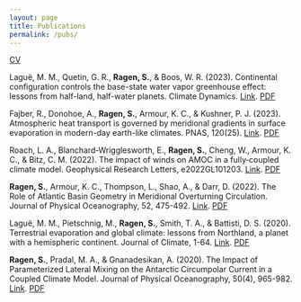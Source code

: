 ```yaml
---
layout: page
title: Publications
permalink: /pubs/
---
```

[CV](/bibliography/Zho_Ragen_CV.pdf)

Laguë, M. M., Quetin, G. R., **Ragen, S.**, & Boos, W. R. (2023). Continental configuration controls the base-state water vapor greenhouse effect: lessons from half-land, half-water planets. Climate Dynamics. [Link](https://eartharxiv.org/repository/view/5196/). [PDF](/bibliography/Halfland.pdf)

Fajber, R., Donohoe, A., **Ragen, S.**, Armour, K. C., & Kushner, P. J. (2023). Atmospheric heat transport is governed by meridional gradients in surface evaporation in modern-day earth-like climates. PNAS, 120(25). [Link](https://www.pnas.org/doi/10.1073/pnas.2217202120). [PDF](/bibliography/Evap_HT.pdf)

Roach, L. A., Blanchard‐Wrigglesworth, E., **Ragen, S.**, Cheng, W., Armour, K. C., & Bitz, C. M. (2022). The impact of winds on AMOC in a fully‐coupled climate model. Geophysical Research Letters, e2022GL101203. [Link](https://agupubs.onlinelibrary.wiley.com/doi/full/10.1029/2022GL101203?casa_token=4pzdcRJVQl0AAAAA%3Arm0W3RF2BiAnsi-wkUl_AarTWXcRS8D40ki0WRNCyiHyJV7ICozm6geXhp7MEyfQc2Wwn2br6WVEOE0). [PDF](/bibliography/NUDGE_WINDS.pdf)

**Ragen, S.**, Armour, K. C., Thompson, L., Shao, A., & Darr, D. (2022). The Role of Atlantic Basin Geometry in Meridional Overturning Circulation. Journal of Physical Oceanography, 52, 475-492. [Link](https://journals.ametsoc.org/view/journals/phoc/52/3/JPO-D-21-0036.1.xml?tab_body=fulltext-display). [PDF](/bibliography/BasinGeometry.pdf)

Laguë, M. M., Pietschnig, M., **Ragen, S.**, Smith, T. A., & Battisti, D. S. (2020). Terrestrial evaporation and global climate: lessons from Northland, a planet with a hemispheric continent. Journal of Climate, 1-64. [Link](https://journals.ametsoc.org/view/journals/clim/aop/JCLI-D-20-0452.1/JCLI-D-20-0452.1.xml). [PDF](/bibliography/NORTHLAND.pdf)

**Ragen, S.**, Pradal, M. A., & Gnanadesikan, A. (2020). The Impact of Parameterized Lateral Mixing on the Antarctic Circumpolar Current in a Coupled Climate Model. Journal of Physical Oceanography, 50(4), 965-982. [Link](https://journals.ametsoc.org/view/journals/phoc/50/4/jpo-d-19-0249.1.xml?tab_body=fulltext-display). [PDF](/bibliography/AREDI.pdf)

